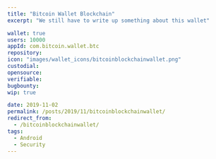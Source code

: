 ```yaml
---
title: "Bitcoin Wallet Blockchain"
excerpt: "We still have to write up something about this wallet"

wallet: true
users: 10000
appId: com.bitcoin.wallet.btc
repository:
icon: "images/wallet_icons/bitcoinblockchainwallet.png"
custodial:
opensource:
verifiable:
bugbounty:
wip: true

date: 2019-11-02
permalink: /posts/2019/11/bitcoinblockchainwallet/
redirect_from:
  - /bitcoinblockchainwallet/
tags:
  - Android
  - Security
---
```

